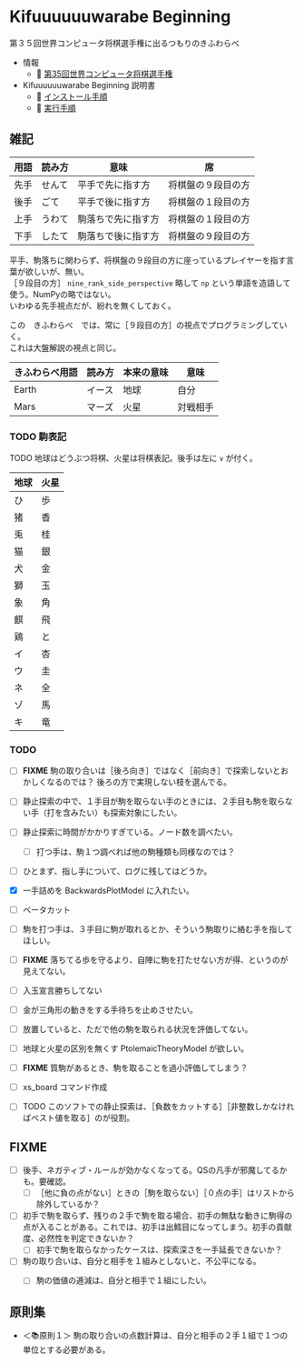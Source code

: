 # Kifuuuuuuwarabe Beginning

第３５回世界コンピュータ将棋選手権に出るつもりのきふわらべ  

* 情報
    * 📖 [第35回世界コンピュータ将棋選手権](http://www2.computer-shogi.org/wcsc35/)
* Kifuuuuuuwarabe Beginning 説明書
    * 📖 [インストール手順](./docs/how_to_install.md)
    * 📖 [実行手順](./docs/how_to_start.md)


## 雑記

| 用語 | 読み方 | 意味               | 席                 |
|------|--------|--------------------|--------------------|
| 先手 | せんて | 平手で先に指す方   | 将棋盤の９段目の方 |
| 後手 | ごて   | 平手で後に指す方   | 将棋盤の１段目の方 |
| 上手 | うわて | 駒落ちで先に指す方 | 将棋盤の１段目の方 |
| 下手 | したて | 駒落ちで後に指す方 | 将棋盤の９段目の方 |

平手、駒落ちに関わらず、将棋盤の９段目の方に座っているプレイヤーを指す言葉が欲しいが、無い。  
［９段目の方］ `nine_rank_side_perspective` 略して `np` という単語を造語して使う。NumPyの略ではない。  
いわゆる先手視点だが、紛れを無くしておく。  

この　きふわらべ　では、常に［９段目の方］の視点でプログラミングしていく。  
これは大盤解説の視点と同じ。  

| きふわらべ用語 | 読み方 | 本来の意味 | 意味     |
|----------------|--------|------------|----------|
| Earth          | イース | 地球       | 自分     |
| Mars           | マーズ | 火星       | 対戦相手 |


### TODO 駒表記

TODO 地球はどうぶつ将棋、火星は将棋表記。後手は左に `v` が付く。

|地球|火星|
|----|----|
|ひ  |歩  |
|猪  |香  |
|兎  |桂  |
|猫  |銀  |
|犬  |金  |
|獅  |玉  |
|象  |角  |
|麒  |飛  |
|鶏  |と  |
|イ  |杏  |
|ウ  |圭  |
|ネ  |全  |
|ゾ  |馬  |
|キ  |竜  |


### TODO

* [ ] **FIXME** 駒の取り合いは［後ろ向き］ではなく［前向き］で探索しないとおかしくなるのでは？ 後ろの方で実現しない枝を選んでる。
* [ ] 静止探索の中で、１手目が駒を取らない手のときには、２手目も駒を取らない手（打を含みたい）も探索対象にしたい。
* [ ] 静止探索に時間がかかりすぎている。ノード数を調べたい。
    * [ ] 打つ手は、駒１つ調べれば他の駒種類も同様なのでは？
* [ ] ひとまず、指し手について、ログに残してはどうか。
* [x] 一手詰めを BackwardsPlotModel に入れたい。
* [ ] ベータカット
* [ ] 駒を打つ手は、３手目に駒が取れるとか、そういう駒取りに絡む手を指してほしい。
* [ ] **FIXME** 落ちてる歩を守るより、自陣に駒を打たせない方が得、というのが見えてない。
* [ ] 入玉宣言勝ちしてない
* [ ] 金が三角形の動きをする手待ちを止めさせたい。
* [ ] 放置していると、ただで他の駒を取られる状況を評価してない。
* [ ] 地球と火星の区別を無くす PtolemaicTheoryModel が欲しい。
* [ ] **FIXME** 質駒があるとき、駒を取ることを過小評価してしまう？
* [ ] xs_board コマンド作成
* [ ] TODO このソフトでの静止探索は、［負数をカットする］［非整数しかなければベスト値を取る］のが役割。


## FIXME

* [ ] 後手、ネガティブ・ルールが効かなくなってる。QSの凡手が邪魔してるかも。要確認。
    * [ ] ［他に負の点がない］ときの［駒を取らない］［０点の手］はリストから除外しているか？
* [ ] 初手で駒を取らず、残りの２手で駒を取る場合、初手の無駄な動きに駒得の点が入ることがある。これでは、初手は出鱈目になってしまう。初手の貢献度、必然性を判定できないか？
    * [ ] 初手で駒を取らなかったケースは、探索深さを一手延長できないか？
* [ ] 駒の取り合いは、自分と相手を１組みとしないと、不公平になる。
    * [ ] 駒の価値の逓減は、自分と相手で１組にしたい。


## 原則集

* ＜📚原則１＞ 駒の取り合いの点数計算は、自分と相手の２手１組で１つの単位とする必要がある。
